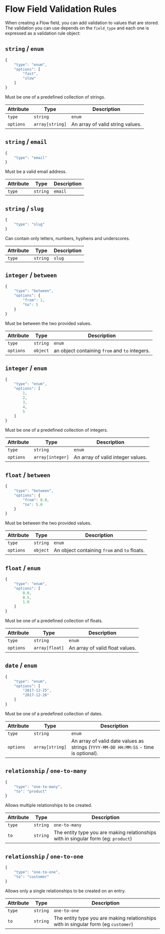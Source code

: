 # Flow Field Validation Rules

When creating a Flow field, you can add validation to values that are stored. The validation you can use depends on the `field_type` and each one is expressed as a validation rule object:

## `string` / `enum`

```javascript
{
    "type": "enum",
    "options": [
        "fast",
        "slow"
    ]
}
```

Must be one of a predefined collection of strings.

| **Attribute** | **Type** | **Description** |
| --- | --- | --- |
| `type` | `string` | `enum` |
| `options` | `array[string]` | An array of valid string values. |

## `string` / `email`

```javascript
{
    "type": "email"
}
```

Must be a valid email address.

| **Attribute** | **Type** | **Description** |
| --- | --- | --- |
| `type` | `string` | `email` |

## `string` / `slug`

```javascript
{
    "type": "slug"
}
```

Can contain only letters, numbers, hyphens and underscores.

| **Attribute** | **Type** | **Description** |
| --- | --- | --- |
| `type` | `string` | `slug` |

## `integer` / `between`

```javascript
{
    "type": "between",
    "options": {
        "from": 1,
        "to": 5
    }
}
```

Must be between the two provided values.

| **Attribute** | **Type** | **Description** |
| --- | --- | --- |
| `type` | `string` | `enum` |
| `options` | `object` | an object containing `from` and `to` integers. |

## `integer` / `enum`

```javascript
{
    "type": "enum",
    "options": [
        1,
        2,
        3,
        4,
        5
    ]
}
```

Must be one of a predefined collection of integers.

| **Attribute** | **Type** | **Description** |
| --- | --- | --- |
| `type` | `string` | `enum` |
| `options` | `array[integer]` | An array of valid integer values. |

## `float` / `between`

```javascript
{
    "type": "between",
    "options": {
        "from": 0.0,
        "to": 5.0
    }
}
```

Must be between the two provided values.

| **Attribute** | **Type** | **Description** |
| --- | --- | --- |
| `type` | `string` | `enum` |
| `options` | `object` | An object containing `from` and `to` floats. |

## `float` / `enum`

```javascript
{
    "type": "enum",
    "options": [
        0.0,
        0.5,
        1.0
    ]
}
```

Must be one of a predefined collection of floats.

| **Attribute** | **Type** | **Description** |
| --- | --- | --- |
| `type` | `string` | `enum` |
| `options` | `array[float]` | An array of valid float values. |

## `date` / `enum`

```javascript
{
    "type": "enum",
    "options": [
        "2017-12-25",
        "2017-12-26"
    ]
}
```

Must be one of a predefined collection of dates.

| **Attribute** | **Type** | **Description** |
| --- | --- | --- |
| `type` | `string` | `enum` |
| `options` | `array[string]` | An array of valid date values as strings \(`YYYY-MM-DD HH:MM:SS` - time is optional\). |

## `relationship` / `one-to-many`

```javascript
{
    "type": "one-to-many",
    "to": "product"
}
```

Allows multiple relationships to be created.

| **Attribute** | **Type** | **Description** |
| --- | --- | --- |
| `type` | `string` | `one-to-many` |
| `to` | `string` | The entity type you are making relationships with in singular form \(eg: `product`\) |

## `relationship` / `one-to-one`

```javascript
{
    "type": "one-to-one",
    "to": "customer"
}
```

Allows only a single relationships to be created on an entry.

| **Attribute** | **Type** | **Description** |
| --- | --- | --- |
| `type` | `string` | `one-to-one` |
| `to` | `string` | The entity type you are making relationships with in singular form \(eg `customer`\) |

